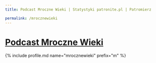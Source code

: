 ```yaml
---
title: Podcast Mroczne Wieki | Statystyki patronite.pl | Patromierz

permalink: /mrocznewieki
---
```


# [Podcast Mroczne Wieki](https://patronite.pl/mrocznewieki)

{% include profile.md name="mrocznewieki" prefix="m" %}
